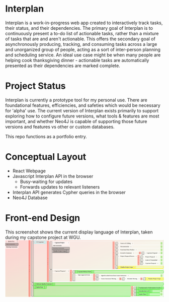 # Interplan
Interplan is a work-in-progress web app created to interactively track tasks, their status, and their dependencies. The primary goal of Interplan is to continuously present a to-do list of actionable tasks, rather than a mixture of tasks that are and aren't actionable. This offers the secondary goal of asynchronously producing, tracking, and consuming tasks across a large and unorganized group of people, acting as a sort of inter-person planning and scheduling service. An ideal use case might be when many people are helping cook thanksgiving dinner - actionable tasks are automatically presented as their dependencies are marked complete.

# Project Status
Interplan is currently a prototype tool for my personal use. There are foundational features, efficiencies, and safeties which would be necessary for 'alpha' use. The current version of Interplan exists primarily to support exploring how to configure future versions, what tools & features are most important, and whether Neo4J is capable of supporting those future versions and features vs other or custom databases.

This repo functions as a portfolio entry.

# Conceptual Layout
- React Webpage
- Javascript Interplan API in the browser
  - Busy-waiting for updates
  - Forwards updates to relevant listeners
- Interplan API generates Cypher queries in the browser
- Neo4J Database

# Front-end Design
This screenshot shows the current display language of Interplan, taken during my capstone project at WGU.
![UI Example](interplan_UI_example.png)
